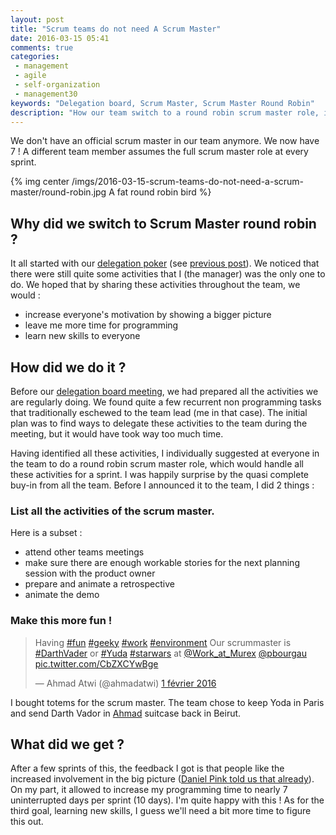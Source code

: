 ```yaml
---
layout: post
title: "Scrum teams do not need A Scrum Master"
date: 2016-03-15 05:41
comments: true
categories:
 - management
 - agile
 - self-organization
 - management30
keywords: "Delegation board, Scrum Master, Scrum Master Round Robin"
description: "How our team switch to a round robin scrum master role, in order to increase self organization and delegation"
---
```

We don't have an official scrum master in our team anymore. We now have 7 ! A different team member assumes the full scrum master role at every sprint.

{% img center /imgs/2016-03-15-scrum-teams-do-not-need-a-scrum-master/round-robin.jpg A fat round robin bird %}

## Why did we switch to Scrum Master round robin ?

It all started with our [delegation poker](https://management30.com/product/delegation-poker/) (see [previous post](/stop-feeling-like-a-kid-everytime-you-ask-a-day-off/)). We noticed that there were still quite some activities that I (the manager) was the only one to do. We hoped that by sharing these activities throughout the team, we would :

* increase everyone's motivation by showing a bigger picture
* leave me more time for programming
* learn new skills to everyone

## How did we do it ?

Before our [delegation board meeting](https://management30.com/product/workouts/delegation-employee-engagement/), we had prepared all the activities we are regularly doing. We found quite a few recurrent non programming tasks that traditionally eschewed to the team lead (me in that case). The initial plan was to find ways to delegate these activities to the team during the meeting, but it would have took way too much time.

Having identified all these activities, I individually suggested at everyone in the team to do a round robin scrum master role, which would handle all these activities for a sprint. I was happily surprise by the quasi complete buy-in from all the team. Before I announced it to the team, I did 2 things :

### List all the activities of the scrum master.

Here is a subset :

* attend other teams meetings
* make sure there are enough workable stories for the next planning session with the product owner
* prepare and animate a retrospective
* animate the demo

### Make this more fun !

<blockquote class="twitter-tweet" data-lang="fr"><p lang="en" dir="ltr">Having <a href="https://twitter.com/hashtag/fun?src=hash">#fun</a> <a href="https://twitter.com/hashtag/geeky?src=hash">#geeky</a> <a href="https://twitter.com/hashtag/work?src=hash">#work</a> <a href="https://twitter.com/hashtag/environment?src=hash">#environment</a> Our scrummaster is <a href="https://twitter.com/hashtag/DarthVader?src=hash">#DarthVader</a> or <a href="https://twitter.com/hashtag/Yuda?src=hash">#Yuda</a> <a href="https://twitter.com/hashtag/starwars?src=hash">#starwars</a> at <a href="https://twitter.com/Work_at_Murex">@Work_at_Murex</a> <a href="https://twitter.com/pbourgau">@pbourgau</a> <a href="https://t.co/CbZXCYwBge">pic.twitter.com/CbZXCYwBge</a></p>&mdash; Ahmad Atwi (@ahmadatwi) <a href="https://twitter.com/ahmadatwi/status/694190926684618753">1 février 2016</a></blockquote>
<script async src="//platform.twitter.com/widgets.js" charset="utf-8"></script>

I bought totems for the scrum master. The team chose to keep Yoda in Paris and send Darth Vador in [Ahmad](https://twitter.com/ahmadatwi) suitcase back in Beirut.

## What did we get ?

After a few sprints of this, the feedback I got is that people like the increased involvement in the big picture ([Daniel Pink told us that already](http://www.amazon.com/Drive-Surprising-Truth-About-Motivates/dp/1594484805/ref=sr_1_1?ie=UTF8&qid=1458076848&sr=8-1&keywords=daniel+pink+drive)). On my part, it allowed to increase my programming time to nearly 7 uninterrupted days per sprint (10 days). I'm quite happy with this ! As for the third goal, learning new skills, I guess we'll need a bit more time to figure this out.
